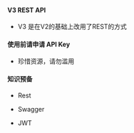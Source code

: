 #### V3 REST API

* V3 是在V2的基础上改用了REST的方式

#### 使用前请申请 API Key

* 珍惜资源，请勿滥用

#### 知识预备

* Rest

* Swagger

* JWT

